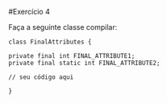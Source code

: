 #Exercício 4

Faça a seguinte classe compilar:

    class FinalAttributes {

    private final int FINAL_ATTRIBUTE1;
    private final static int FINAL_ATTRIBUTE2;

    // seu código aqui
    
    }